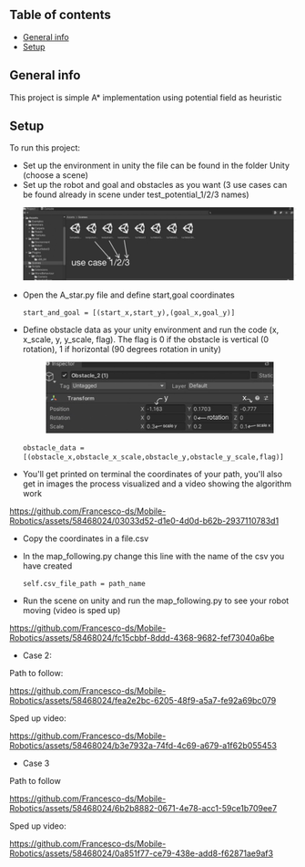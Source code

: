 ## Table of contents
* [General info](#general-info)
* [Setup](#setup)
  
## General info
This project is simple A* implementation using potential field as heuristic
## Setup
To run this project:

- Set up the environment in unity the file can be found in the folder Unity (choose a scene)
- Set up the robot and goal and obstacles as you want (3 use cases can be found already in scene under test_potential_1/2/3 names)
    <p align="center">
  <img src="github_images/scene.jpg" alt="Scene" width="700">
</p>

- Open the A_star.py file and define start,goal coordinates
  ```
  start_and_goal = [(start_x,start_y),(goal_x,goal_y)]
  ```

- Define obstacle data as your unity environment and run the code (x, x_scale, y, y_scale, flag). The flag is 0 if the obstacle is vertical (0 rotation), 1 if horizontal (90 degrees rotation in unity)

  <p align="center">
  <img src="github_images/obstacle_coordinates.jpg" width="400"  />
  </p>
  
   ```
  obstacle_data = [(obstacle_x,obstacle_x_scale,obstacle_y,obstacle_y_scale,flag)]
  ```

  


- You'll get printed on terminal the coordinates of your path, you'll also get in images the process visualized and a video showing the algorithm work

  <p align="center">


https://github.com/Francesco-ds/Mobile-Robotics/assets/58468024/03033d52-d1e0-4d0d-b62b-2937110783d1


</p>

- Copy the coordinates in a file.csv
- In the map_following.py change this line with the name of the csv you have created

  ```
  self.csv_file_path = path_name
  ```
  
- Run the scene on unity and run the map_following.py to see your robot moving (video is sped up)

 

https://github.com/Francesco-ds/Mobile-Robotics/assets/58468024/fc15cbbf-8ddd-4368-9682-fef73040a6be



- Case 2:
  
Path to follow:


https://github.com/Francesco-ds/Mobile-Robotics/assets/58468024/fea2e2bc-6205-48f9-a5a7-fe92a69bc079


Sped up video:



https://github.com/Francesco-ds/Mobile-Robotics/assets/58468024/b3e7932a-74fd-4c69-a679-a1f62b055453


- Case 3

Path to follow


https://github.com/Francesco-ds/Mobile-Robotics/assets/58468024/6b2b8882-0671-4e78-acc1-59ce1b709ee7

Sped up video:



https://github.com/Francesco-ds/Mobile-Robotics/assets/58468024/0a851f77-ce79-438e-add8-f62871ae9af3




